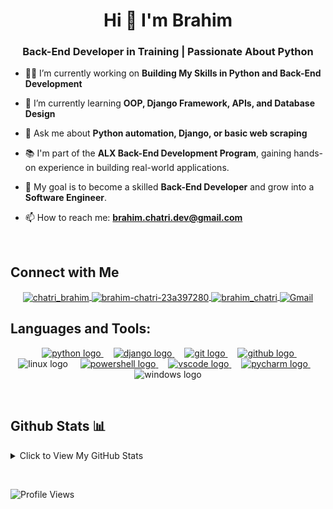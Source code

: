 <h1 align="center">Hi 👋 I'm Brahim</h1>
<h3 align="center">Back-End Developer in Training | Passionate About Python</h3>

- 👨‍💻 I’m currently working on **Building My Skills in Python and Back-End Development**

- 🌱 I’m currently learning **OOP, Django Framework, APIs, and Database Design**

- 💬 Ask me about **Python automation, Django, or basic web scraping**

- 📚 I'm part of the **ALX Back-End Development Program**, gaining hands-on experience in building real-world applications.

- 🎯 My goal is to become a skilled **Back-End Developer** and grow into a **Software Engineer**.

- 📫 How to reach me: **[brahim.chatri.dev@gmail.com](mailto:brahim.chatri.dev@gmail.com)**

<p> &nbsp;</p>
<h2 align="left"> Connect with Me </h2>

<div align="center">
  <a href="https://twitter.com/chatri_brahim" target="_blank">
    <img align="center" src="https://skillicons.dev/icons?i=twitter" alt="chatri_brahim" height="40" width="50" />
  </a>
  <a href="https://www.linkedin.com/in/brahim-chatri-23a397280/" target="_blank">
    <img align="center" src="https://skillicons.dev/icons?i=linkedin" alt="brahim-chatri-23a397280" height="40" width="50" />
  </a>
  <a href="https://instagram.com/brahim_chatri" target="_blank">
    <img align="center" src="https://skillicons.dev/icons?i=instagram" alt="brahim_chatri" height="40" width="50" />
  </a>
  <a href="mailto:brahim.chatri.dev@gmail.com" target="_blank">
    <img align="center" src="https://skillicons.dev/icons?i=gmail" alt="Gmail" height="50" width="48" />
  </a>
</div>

<h2 align="left">Languages and Tools:</h2>
<div align="center">
  <img width="12" />
  <a href="https://python.org" target="_blank">
    <img src="https://skillicons.dev/icons?i=py" height="50" alt="python logo" />
  </a>
  <img width="12" />
  <a href="https://flask.palletsprojects.com/" target="_blank">
    <img src="https://skillicons.dev/icons?i=django" height="50" alt="django logo" />
  </a>
  <img width="12" />
  <a href="https://www.git-scm.com/" target="_blank">
    <img src="https://skillicons.dev/icons?i=git" height="50" alt="git logo" />
  </a>
  <img width="12" />
  <a href="https://github.com" target="_blank">
    <img src="https://skillicons.dev/icons?i=github" height="50" alt="github logo" />
  </a>
  <img width="12" />
  <a>
    <img src="https://skillicons.dev/icons?i=linux" height="50" alt="linux logo" />
  </a>
  <img width="12" />
  <a href="https://microsoft.com/PowerShell" target="_blank">
    <img src="https://skillicons.dev/icons?i=powershell" height="50" alt="powershell logo" />
  </a>
  <img width="12" />
  <a href="https://code.visualstudio.com/" target="_blank">
    <img src="https://skillicons.dev/icons?i=vscode" height="50" alt="vscode logo" />
  </a>
  <img width="12" />
  <a href="https://www.jetbrains.com/pycharm/" target="_blank">
    <img src="https://skillicons.dev/icons?i=pycharm" height="50" alt="pycharm logo" />
  </a>
  <img width="12" />
  <img src="https://skillicons.dev/icons?i=windows" height="50" alt="windows logo" />
</div>

<p>&nbsp;</p>
<h2>Github Stats 📊</h2>

<details>
  <summary>Click to View My GitHub Stats</summary>
  <p>&nbsp;</p>
  <div align="center">
    <p>
      <img align="center" src="https://github-readme-stats-beige-theta-61.vercel.app/api?username=BrahimChatri&show_icons=true&theme=dark" alt="BrahimChatri" height="200" />
    </p>
    <p align="center">
      <img align="center" src="https://github-readme-streak-stats.herokuapp.com/?user=BrahimChatri&theme=highcontrast&hide_border=false" alt="BrahimChatri's Profile Summary" height="200" />
    </p>
    <p align="center">
      <img align="center" src="https://github-readme-stats-beige-theta-61.vercel.app/api/top-langs?username=BrahimChatri&show_icons=true&theme=dark" alt="BrahimChatri" />
    </p>
  </div>
  <p align="center">
    <img width="1000" src="./assets/github-snake.svg" alt="snake"/>
  </p>
</details>
<p>&nbsp;</p>



![Profile Views](https://komarev.com/ghpvc/?username=BrahimChatri&color=blue&style=flat)
